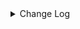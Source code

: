 <details><summary> Change Log </summary>

| Change | Commit | Version |
| --- | --- | --- |
|[Improve] restruct connector common options (#8634)|https://github.com/apache/seatunnel/commit/f3499a6eeb| dev |
|[Feature][Core] Support cdc task ddl restore for zeta (#7463)|https://github.com/apache/seatunnel/commit/8e322281ed|2.3.9|
|[Feature][Connector-V2] Support opengauss-cdc (#7433)|https://github.com/apache/seatunnel/commit/81b73515a7|2.3.8|

</details>
